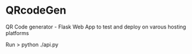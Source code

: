 # QRcodeGen
QR Code generator - Flask Web App to test and deploy on varous hosting platforms

Run > python ./api.py
